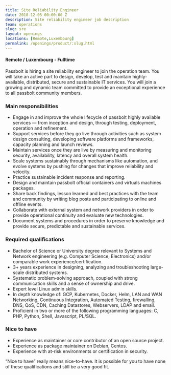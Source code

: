 ```yaml
---
title: Site Reliability Engineer
date: 2018-12-05 00:00:00 Z
description: Site reliability engineer job description
team: operations
slug: sre
layout: openings
locations: [Remote,Luxembourg]
permalink: /openings/product/:slug.html
---
```

#### Remote / Luxembourg - Fulltime

Passbolt is hiring a site reliability engineer to join the operation team.
You will take an active part to design, develop, test and maintain highly-available, distributed, 
secure and sustainable IT services. You will join a growing and dynamic team committed to provide an 
exceptional experience to all passbolt community members.

### Main responsibilities

- Engage in and improve the whole lifecycle of passbolt highly available services — from inception and design, 
through testing, deployment, operation and refinement.
- Support services before they go live through activities such as system design consulting, developing software 
platforms and frameworks, capacity planning and launch reviews.
- Maintain services once they are live by measuring and monitoring security, availability, latency and overall 
system health.
- Scale systems sustainably through mechanisms like automation, and evolve systems by pushing for changes that 
improve reliability and velocity.
- Practice sustainable incident response and reporting.
- Design and maintain passbolt official containers and virtuals machines packages.
- Share back findings, lesson learned and best practices with the team and community by writing blog posts 
and participating to online and offline events.
- Collaborate with external system and network providers in order to provide operational continuity and 
evaluate new technologies.
- Document systems and procedures in order to preserve knowledge and provide secure, predictable and 
sustainable services.

### Required qualifications

- Bachelor of Science or University degree relevant to Systems and Network engineering (e.g. Computer 
Science, Electronics) and/or comparable work experience/certification.
- 3+ years experience in designing, analyzing and troubleshooting large-scale distributed systems.
- Systematic problem-solving approach, coupled with strong communication skills and a sense of ownership and drive.
- Expert level Linux admin skills.
- In depth knowledge of: GCP, Kubernetes, Docker, Helm, LAN and WAN Networking, Continuous Integration, 
Automated Testing, firewalling, DNS, QoS, CDN, Caching Datastores, Webservers, LDAP and email.
- Proficient in two or more of the following programming languages: C, PHP, Python, Shell, Javascript, PL/SQL.

### Nice to have

- Experience as maintainer or core contributor of an open source project.
- Experience as package maintainer on Debian, Centos.
- Experience with at-risk environments or certification in security.

“Nice to have” really means nice-to-have. It is possible for you to have none of these
qualifications and still be a very good fit.